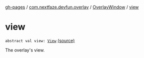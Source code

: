 [gh-pages](../../index.md) / [com.nextfaze.devfun.overlay](../index.md) / [OverlayWindow](index.md) / [view](./view.md)

# view

`abstract val view: `[`View`](https://developer.android.com/reference/android/view/View.html) [(source)](https://github.com/NextFaze/dev-fun/tree/master/devfun/src/main/java/com/nextfaze/devfun/overlay/OverlayWindow.kt#L99)

The overlay's view.

